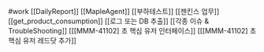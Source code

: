 #work
[[DailyReport]]
[[MapleAgent]]
[[부하테스트]]
[[젠킨스 업무]]
[[get_product_consumption]]
[[로그 또는 DB 추출]]
[[각종 이슈 & TroubleShooting]]
[[[MMM-41102] 초 핵심 유저 인터페이스]]
[[[MMM-41102] 초 핵심 유저 레드닷 추가]]


